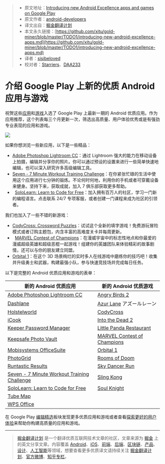 > * 原文地址：[Introducing new Android Excellence apps and games on Google Play](https://android-developers.googleblog.com/2018/04/introducing-new-android-excellence-apps.html)
> * 原文作者：[android-developers](https://android-developers.googleblog.com)
> * 译文出自：[掘金翻译计划](https://github.com/xitu/gold-miner)
> * 本文永久链接：[https://github.com/xitu/gold-miner/blob/master/TODO1/introducing-new-android-excellence-apps.md](https://github.com/xitu/gold-miner/blob/master/TODO1/introducing-new-android-excellence-apps.md)
> * 译者：[sisibeloved](https://github.com/sisibeloved)
> * 校对者：[Starriers](https://github.com/Starriers)、[DAA233](https://github.com/DAA233)

# 介绍 Google Play 上新的优质 Android 应用与游戏

祝贺这些[应用](https://play.google.com/store/apps/topic?id=campaign_editorial_3002b4f_android_excellence_apps&hl=en)和[游戏](https://play.google.com/store/apps/topic?id=campaign_editorial_3002b50_android_excellence_games&hl=en)入选了 Google Play 上最新一期的 Android 优质应用。作为应用推荐，这个列表每三个月更新一次，筛选出高质量、用户体验优秀或是有强劲专业表现的应用和游戏。

[![](https://3.bp.blogspot.com/-WKwBKUfq5lA/WsUNQfbmhuI/AAAAAAAAFMA/KH6RE2zupHMzTb2fAm_4jsjAbP8L8lr4wCLcBGAs/s1600/image1.jpg)](https://3.bp.blogspot.com/-WKwBKUfq5lA/WsUNQfbmhuI/AAAAAAAAFMA/KH6RE2zupHMzTb2fAm_4jsjAbP8L8lr4wCLcBGAs/s1600/image1.jpg)

如果你想浏览一些新应用，以下是一些精品：

*   [Adobe Photoshop Lightroom CC](https://play.google.com/store/apps/details?id=com.adobe.lrmobile)：通过 Lightroom 强大的能力在移动设备上拍摄，编辑并分享你的照片。你可以通过预设的设置来进行一些简单快速地编辑，也可以深入研究许多高级编辑工具。
*   [Seven - 7 Minute Workout Training Challenge](https://play.google.com/store/apps/details?id=se.perigee.android.seven)：在你紧张忙碌的生活中使用这个应用进行七分钟的锻炼。不论何时何地，利用你的手机或者可穿戴设备来健身。坚持下来，获取成就，加入 7 俱乐部获取更多帮助。
*   [SoloLearn: Learn to Code for Free](https://play.google.com/store/apps/details?id=com.sololearn)：加入拥有百万人的社区，学习一门新的编程语言。点击联系 24/7 专项客服，或者创建一门课程来成为社区的引领者。

我们也加入了一些不错的新游戏：

*   [CodyCross: Crossword Puzzles](https://play.google.com/store/apps/details?id=com.fanatee.cody)：试试这个全新的填字游戏！免费游玩冒险模式或者订购主题包，内含丰富的高难度关卡并每周更新。
*   [MARVEL Contest of Champions](https://play.google.com/store/apps/details?id=com.kabam.marvelbattle)：在漫威宇宙中的标志性地点和你最爱的漫威超级英雄和超级恶棍一起游戏！组建你的英雄团队来体验精彩的故事剧情，还可以与你的朋友建立同盟。
*   [Orbital 1](https://play.google.com/store/apps/details?id=com.etermax.orbital1)：在这个 3D 场景绚烂的实时多人在线游戏中磨练你的技巧吧！收集并升级勇士和武器，构建最强小队，参与快速竞技场并完成每日任务。

以下是完整的 Android 优质应用和游戏的表单：

| **新的 Android 优质应用** | **新的 Android 优质游戏** |
| ------------------------------- | -------------------------------- |
| [Adobe Photoshop Lightroom CC](https://play.google.com/store/apps/details?id=com.adobe.lrmobile) | [Angry Birds 2](https://play.google.com/store/apps/details?id=com.rovio.baba&hl=en&e=-EnableAppDetailsPageRedesign) |
| [Dashlane](https://play.google.com/store/apps/details?id=com.dashlane) | [Azur Lane](https://play.google.com/store/apps/details?id=com.YoStarJP.AzurLane&hl=en&e=-EnableAppDetailsPageRedesign) アズールレーン |
| [Holstelworld](https://play.google.com/store/apps/details?id=com.hostelworld.app) | [CodyCross](https://play.google.com/store/apps/details?id=com.fanatee.cody) |
| [iCook](https://play.google.com/store/apps/details?id=com.polydice.icook) | [Into the Dead 2](https://play.google.com/store/apps/details?id=com.pikpok.dr2.play&e=-EnableAppDetailsPageRedesign) |
| [Keeper Password Manager](https://play.google.com/store/apps/details?id=com.callpod.android_apps.keeper) | [Little Panda Restaurant](https://play.google.com/store/apps/details?id=com.sinyee.babybus.restaurant) |
| [Keepsafe Photo Vault](https://play.google.com/store/apps/details?id=com.kii.safe) | [MARVEL Contest of Champions](https://play.google.com/store/apps/details?id=com.kabam.marvelbattle) |
| [Mobisystems OfficeSuite](https://play.google.com/store/apps/details?id=com.mobisystems.office) | [Orbital 1](https://play.google.com/store/apps/details?id=com.etermax.orbital1) |
| [PhotoGrid](https://play.google.com/store/apps/details?id=com.roidapp.photogrid&ddl=1&pcampaignid=web_ddl_1&e=-EnableAppDetailsPageRedesign) | [Rooms of Doom](https://play.google.com/store/apps/details?id=com.yodo1.roda) |
| [Runtastic Results](https://play.google.com/store/apps/details?id=com.runtastic.android.results.lite&sticky_source_country=US&e=-EnableAppDetailsPageRedesign) | [Sky Dancer Run](https://play.google.com/store/apps/details?id=pine.game.skydancer) |
| [Seven - 7 Minute Workout Training Challenge](https://play.google.com/store/apps/details?id=se.perigee.android.seven) | [Sling Kong](https://play.google.com/store/apps/details?id=com.protostar.sling) |
| [SoloLearn: Learn to Code for Free](https://play.google.com/store/apps/details?id=com.sololearn) | [Soul Knight](https://play.google.com/store/apps/details?id=com.ChillyRoom.DungeonShooter) |
| [Tube Map](https://play.google.com/store/apps/details?id=com.mxdata.tube.Market) |  |
| [WPS Office](https://play.google.com/store/apps/details?id=cn.wps.moffice_eng) |  |

在 Google Play [编辑精选](https://play.google.com/store/apps/topic?id=editors_choice)板块发现更多优质应用和游戏或者查看[探索更好的用户体验](https://developer.android.com/distribute/best-practices/index.html)来帮助你构建高质量的应用和游戏。


---

> [掘金翻译计划](https://github.com/xitu/gold-miner) 是一个翻译优质互联网技术文章的社区，文章来源为 [掘金](https://juejin.im) 上的英文分享文章。内容覆盖 [Android](https://github.com/xitu/gold-miner#android)、[iOS](https://github.com/xitu/gold-miner#ios)、[前端](https://github.com/xitu/gold-miner#前端)、[后端](https://github.com/xitu/gold-miner#后端)、[区块链](https://github.com/xitu/gold-miner#区块链)、[产品](https://github.com/xitu/gold-miner#产品)、[设计](https://github.com/xitu/gold-miner#设计)、[人工智能](https://github.com/xitu/gold-miner#人工智能)等领域，想要查看更多优质译文请持续关注 [掘金翻译计划](https://github.com/xitu/gold-miner)、[官方微博](http://weibo.com/juejinfanyi)、[知乎专栏](https://zhuanlan.zhihu.com/juejinfanyi)。
